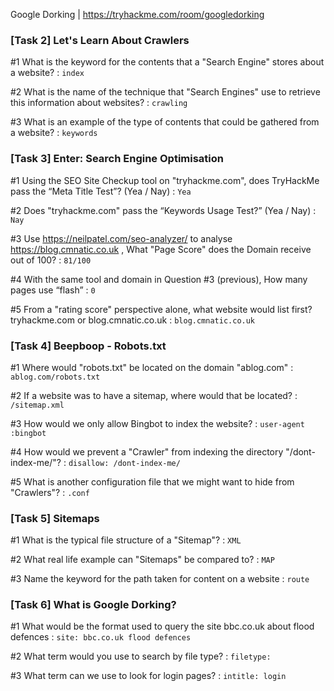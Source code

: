 Google Dorking | https://tryhackme.com/room/googledorking

### [Task 2] Let's Learn About Crawlers

#1	What is the keyword for the contents that a "Search Engine" stores about a website? : ```index```

#2	What is the name of the technique that "Search Engines" use to retrieve this information about websites? : ```crawling```

#3	What is an example of the type of contents that could be gathered from a website? : ```keywords```

### [Task 3] Enter: Search Engine Optimisation

#1	Using the SEO Site Checkup tool on "tryhackme.com", does TryHackMe pass the “Meta Title Test”? (Yea / Nay) : ```Yea```

#2	Does "tryhackme.com" pass the “Keywords Usage Test?” (Yea / Nay) : ```Nay```

#3	Use https://neilpatel.com/seo-analyzer/ to analyse https://blog.cmnatic.co.uk , What "Page Score" does the Domain receive out of 100? : ```81/100```

#4	With the same tool and domain in Question #3 (previous), How many pages use “flash” : ```0```

#5	From a "rating score" perspective alone, what website would list first? tryhackme.com or blog.cmnatic.co.uk : ```blog.cmnatic.co.uk```

### [Task 4] Beepboop - Robots.txt

#1	Where would "robots.txt" be located on the domain "ablog.com" : ```ablog.com/robots.txt```

#2	If a website was to have a sitemap, where would that be located? : ```/sitemap.xml```

#3	How would we only allow Bingbot to index the website? : ```user-agent :bingbot```

#4	How would we prevent a "Crawler" from indexing the directory "/dont-index-me/"? : ```disallow: /dont-index-me/```

#5	What is another configuration file that we might want to hide from "Crawlers"? : ```.conf```

### [Task 5] Sitemaps

#1	What is the typical file structure of a "Sitemap"? : ```XML```

#2	What real life example can "Sitemaps" be compared to? : ```MAP```

#3	Name the keyword for the path taken for content on a website : ```route```

### [Task 6] What is Google Dorking?

#1	What would be the format used to query the site bbc.co.uk about flood defences : ```site: bbc.co.uk flood defences```

#2	What term would you use to search by file type? : ```filetype:```

#3	What term can we use to look for login pages? : ```intitle: login```
